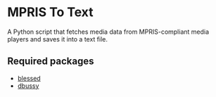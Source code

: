# MPRIS To Text

A Python script that fetches media data from MPRIS-compliant media players and saves it into a text file.

## Required packages

- [blessed](https://github.com/jquast/blessed)
- [dbussy](https://github.com/ldo/dbussy)
